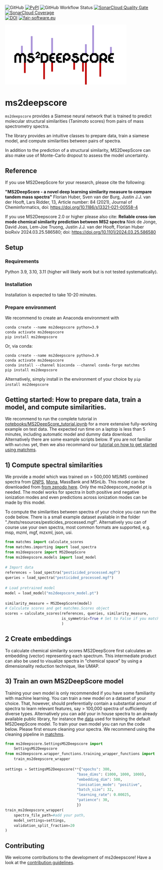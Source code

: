 ![GitHub](https://img.shields.io/github/license/matchms/ms2deepscore)
[![PyPI](https://img.shields.io/pypi/v/ms2deepscore?color=teal)](https://pypi.org/project/ms2deepscore/)
![GitHub Workflow Status](https://img.shields.io/github/actions/workflow/status/matchms/ms2deepscore/CI_build.yml?branch=main)
[![SonarCloud Quality Gate](https://sonarcloud.io/api/project_badges/measure?project=matchms_ms2deepscore&metric=alert_status)](https://sonarcloud.io/dashboard?id=matchms_ms2deepscore)
[![SonarCloud Coverage](https://sonarcloud.io/api/project_badges/measure?project=matchms_ms2deepscore&metric=coverage)](https://sonarcloud.io/component_measures?id=matchms_ms2deepscore&metric=Coverage&view=list)  
[![DOI](https://zenodo.org/badge/310047938.svg)](https://zenodo.org/badge/latestdoi/310047938)
[![fair-software.eu](https://img.shields.io/badge/fair--software.eu-%E2%97%8F%20%20%E2%97%8F%20%20%E2%97%8F%20%20%E2%97%8F%20%20%E2%97%8B-yellow)](https://fair-software.eu)

<img src="https://github.com/matchms/ms2deepscore/blob/main/materials/ms2deepscore_logo.png" width="400">

# ms2deepscore
`ms2deepscore` provides a Siamese neural network that is trained to predict molecular structural similarities (Tanimoto scores) 
from pairs of mass spectrometry spectra. 

The library provides an intuitive classes to prepare data, train a siamese model,
and compute similarities between pairs of spectra.

In addition to the prediction of a structural similarity, 
MS2DeepScore can also make use of Monte-Carlo dropout to assess the model uncertainty.

## Reference
If you use MS2DeepScore for your research, please cite the following:

**"MS2DeepScore - a novel deep learning similarity measure to compare tandem mass spectra"**
Florian Huber, Sven van der Burg, Justin J.J. van der Hooft, Lars Ridder, 13, Article number: 84 (2021), Journal of Cheminformatics, doi: https://doi.org/10.1186/s13321-021-00558-4

If you use MS2Deepscore 2.0 or higher please also cite:
**Reliable cross-ion mode chemical similarity prediction between MS2 spectra**
Niek de Jonge, David Joas, Lem-Joe Truong, Justin J.J. van der Hooft, Florian Huber
bioRxiv 2024.03.25.586580; doi: https://doi.org/10.1101/2024.03.25.586580


## Setup
### Requirements

Python 3.9, 3.10, 3.11 (higher will likely work but is not tested systematically).

### Installation
Installation is expected to take 10-20 minutes.

### Prepare environment
We recommend to create an Anaconda environment with

```
conda create --name ms2deepscore python=3.9
conda activate ms2deepscore
pip install ms2deepscore
```

Or, via conda:
```
conda create --name ms2deepscore python=3.9
conda activate ms2deepscore
conda install --channel bioconda --channel conda-forge matchms
pip install ms2deepscore
```

Alternatively, simply install in the environment of your choice by `pip install ms2deepscore`

## Getting started: How to prepare data, train a model, and compute similarities.
We recommend to run the complete tutorial in [notebooks/MS2DeepScore_tutorial.ipynb](https://github.com/matchms/ms2deepscore/blob/main/notebooks/MS2DeepScore_tutorial.ipynb) 
for a more extensive fully-working example on test data. The expected run time on a laptop is less than 5 minutes, including automatic model and dummy data download. 
Alternatively there are some example scripts below.
If you are not familiar with `matchms` yet, then we also recommand our [tutorial on how to get started using matchms](https://blog.esciencecenter.nl/build-your-own-mass-spectrometry-analysis-pipeline-in-python-using-matchms-part-i-d96c718c68ee).

## 1) Compute spectral similarities
We provide a model which was trained on > 500,000 MS/MS combined spectra from [GNPS](https://gnps.ucsd.edu/), [Mona](https://mona.fiehnlab.ucdavis.edu/), MassBank and MSnLib. 
This model can be downloaded from [from zenodo here](https://zenodo.org/records/13897744). Only the ms2deepscore_model.pt is needed.
The model works for spectra in both positive and negative ionization modes and even predictions across ionization modes can be made by this model. 

To compute the similarities between spectra of your choice you can run the code below.
There is a small example dataset available in the folder "./tests/resources/pesticides_processed.mgf". 
Alternatively you can of course use your own spectra, most common formats are supported, e.g. msp, mzml, mgf, mzxml, json, usi.
```python
from matchms import calculate_scores
from matchms.importing import load_spectra
from ms2deepscore import MS2DeepScore
from ms2deepscore.models import load_model

# Import data
references = load_spectra("pesticided_processed.mgf")
queries = load_spectra("pesticided_processed.mgf")

# Load pretrained model
model = load_model("ms2deepscore_model.pt")

similarity_measure = MS2DeepScore(model)
# Calculate scores and get matchms.Scores object
scores = calculate_scores(references, queries, similarity_measure,
                          is_symmetric=True # Set to False if you match to a library
                          )
```

## 2 Create embeddings

To calculate chemical similarity scores MS2DeepScore first calculates an embedding (vector) representing each spectrum. 
This intermediate product can also be used to visualize spectra in "chemical space" by using a dimensionality reduction technique, like UMAP.

## 3) Train an own MS2DeepScore model
Training your own model is only recommended if you have some familiarity with machine learning. 
You can train a new model on a dataset of your choice. That, however, should preferentially contain a substantial amount of spectra to learn relevant features, say > 100,000 spectra of sufficiently diverse types.
Alternatively you can add your in house spectra to an already available public library, for instance the [data](https://zenodo.org/records/13934470) used for training the default MS2DeepScore model. 
To train your own model you can run the code below.
Please first ensure cleaning your spectra. We recommend using the cleaning pipeline in [matchms](https://github.com/matchms/matchms).

```python
from ms2deepscore.SettingsMS2Deepscore import
    SettingsMS2Deepscore
from ms2deepscore.wrapper_functions.training_wrapper_functions import
    train_ms2deepscore_wrapper

settings = SettingsMS2Deepscore(**{"epochs": 300,
                                 "base_dims": (1000, 1000, 1000),
                                 "embedding_dim": 500,
                                 "ionisation_mode": "positive",
                                 "batch_size": 32,
                                 "learning_rate": 0.00025,
                                 "patience": 30,
                                 })
train_ms2deepscore_wrapper(
    spectra_file_path=#add your path,
    model_settings=settings,
    validation_split_fraction=20
)
```
## Contributing
We welcome contributions to the development of ms2deepscore! Have a look at the [contribution guidelines](https://github.com/matchms/ms2deepscore/blob/main/CONTRIBUTING.md).
